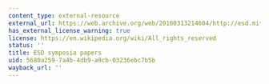 ```yaml
---
content_type: external-resource
external_url: https://web.archive.org/web/20160313214604/http://esd.mit.edu/resources/symposia.html
has_external_license_warning: true
license: https://en.wikipedia.org/wiki/All_rights_reserved
status: ''
title: ESD symposia papers
uid: 5680a259-7a4b-4db9-a9cb-03236ebc7b5b
wayback_url: ''
---
```

